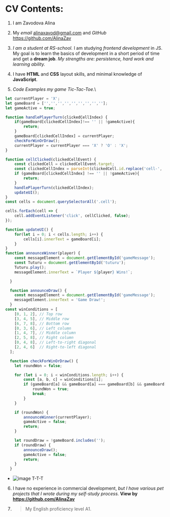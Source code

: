 # CV Contents:

1. I am Zavodova Alina

2. My *email* alinaxavod@gmail.com and *GitHub* https://github.com/AlinaZav

3. _I am a student at RS-school._ I am studying _*frontend development*_ in JS. My goal is to learn the basics of development in a short period of time and get a **dream job**. _My strengths are: persistence, hard work and learning ability._

4. I have **HTML** and **CSS** layout skills, and minimal knowledge of **JavaScript**.

5. *Code Examples my game Tic-Tac-Toe*.\

```javascript
let currentPlayer = 'X';
let gameBoard = ['','','','','','','','',''];
let gameActive = true;

function handlePlayerTurn(clickedCellIndex) {
    if(gameBoard[clickedCellIndex]!== '' || !gameActive){
        return;
    }
    gameBoard[clickedCellIndex] = currentPlayer;
    checkForWinOrDraw();
    currentPlayer = currentPlayer === 'X' ? 'O' : 'X';
}

function cellClicked(clickedCellEvent) {
    const clickedCell = clickedCellEvent.target;
    const clickedCellIndex = parseInt(clickedCell.id.replace('cell-', '')) - 1;
    if (gameBoard[clickedCellIndex] !== '' || !gameActive){
        return;
    }
    handlePlayerTurn(clickedCellIndex);
    updateUI();
}
const cells = document.querySelectorAll('.cell');

cells.forEach(cell => {
    cell.addEventListener('click', cellClicked, false);
});

function updateUI() {
    for(let i = 0; i < cells.length; i++) {
        cells[i].innerText = gameBoard[i];
    }
}
function announceWinner(player) {
    const messageElement = document.getElementById('gameMessage');
    const Tuturu = document.getElementById('tuturu');
    Tuturu.play();
    messageElement.innerText = `Player ${player} Wins!`;

  }

  function announceDraw() {
    const messageElement = document.getElementById('gameMessage');
    messageElement.innerText = 'Game Draw!';
  }
const winConditions = [
    [0, 1, 2], // Top row
    [3, 4, 5], // Middle row
    [6, 7, 8], // Bottom row
    [0, 3, 6], // Left column
    [1, 4, 7], // Middle column
    [2, 5, 8], // Right column
    [0, 4, 8], // Left-to-right diagonal
    [2, 4, 6]  // Right-to-left diagonal
  ];

  function checkForWinOrDraw() {
    let roundWon = false;

    for (let i = 0; i < winConditions.length; i++) {
        const [a, b, c] = winConditions[i];
        if (gameBoard[a] && gameBoard[a] === gameBoard[b] && gameBoard[a] === gameBoard[c]) {
            roundWon = true;
            break;
        }
    }

    if (roundWon) {
        announceWinner(currentPlayer);
        gameActive = false;
        return;
    }

    let roundDraw = !gameBoard.includes('');
    if (roundDraw) {
        announceDraw();
        gameActive = false;
        return;
    }
  }
  ```

* ![image T-T-T](https://github.com/user-attachments/assets/6c489644-b089-485e-831b-7b4f148ce38d)

6. I have no experience in commercial development, *but I have various pet projects that I wrote during my self-study process.*  **View by https://github.com/AlinaZav**

7. >My English proficiency level A1.